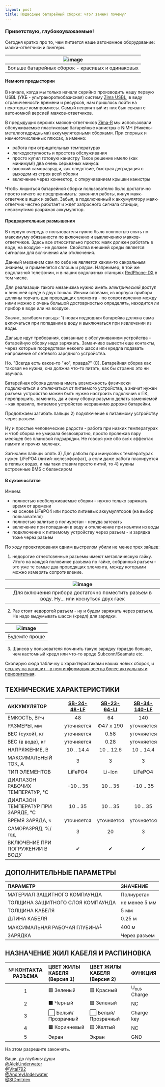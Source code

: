 ```yaml
---
layout: post
title: Подводные батарейный сборки: что? зачем? почему?
---
```


### Приветствую, глубокоуважаемые!

Сегодня кратко про то, чем питается наше автономное оборудование: маяки-ответчики и пингеры.

| ![image](https://user-images.githubusercontent.com/24439946/203551509-6531b025-7470-4462-951a-e5c609b52ea7.png) |
| :---: |
| Больше батарейных сборок - красивых и одинаковых |

#### Немного предыстории

В начале, когда мы только начали серийно производить нашу первую USBL (УКБ - ультракороткобазисная) систему [Zima USBL](/documentation/RU/Zima/Zima_Users_manual_ru.md), в виду ограниченности времени и ресурсов, нам пришлось пойти на некоторые компромиссы. Самый неприятный из них был связан с автономной версией маяков-ответчиков.

В предыдущих версиях маяков-ответчиков [Zima-R](/documentation/RU/Zima/Zima_R_Specification_ru.md) мы использовали обслуживаемые пластиковые батарейные канистры с NiMH (Никель-металлогидридными) аккумуляторными сборками. При спорных и немногочисленных плюсах, а именно:
- работа при отрицательных температурах
- легкодоступность и простота обслуживания
- просто купил готовую канистру
Такое решение имело (как минимум!) два очень серьезных минуса:
- высокий саморазряд и, как следствие, быстрая деградация с выходом из строя всей сборки
- включение через коннектор, с откручиванием крышки канистры

Чтобы лишиться батарейной сборки пользователю было достаточно просто ничего не предпринимать: закончил работы, кинул маяк-ответчик в ящик и забыл. Забыл, а подключенный к аккумулятору маяк-ответчик честно работает и ждет запросного сигнала станции, невозмутимо разряжая аккумулятор.

#### Предварительные размышения

В первую очередь с пользователя нужно было полностью снять по максимуму обязанности по включению и выключению маяков-ответчиков. Здесь все относительно просто: маяк должен работать в воде, на воздухе - не должен. Свойства внешней среды является сигналом для включения или отключения.

Данный механизм сам по себе не является каким-то сакральным знанием, и применяется сплошь и рядом. Напрнимер, в той же водолазной телефонии, и в наших водолазных станциях [RedPhone-DX](/documentation/RU/RedPhone/RedPhone_DX_Specification_ru.md) в том числе. 

Для реализации такого мезанизма нужно иметь _электрический_ доступ к внешней среде в двух точках. Иными словами, из корпуса прибора должны торчать два проводящих элемента - по сопротивлению между ними можно с очень большой достоврностью определять, находится ли прибор в воде или на воздухе.

Значит, загибаем пальцы: 1) новая подводная батарейка должна сама включаться при попадании в воду и выключаться при извлечении из воды.

Дальше идут требования, связанные с обслуживанием устройства - батарейную сборку надо заряжать. Заманчиво вывести еще контакты, через которые посредством некоего шасси или кредла подавать напряжение от сетевого зарядного устройства.

Но. "Всегда есть какое-то "но", правда?" (С). Батарейная сборка как таковая не нужна, она должна что-то питать, как бы странно это ни звучало.

Батарейная сборка должна иметь возможность физически подключаться и отключаться от питаемого устройства, а значит нужен разъем: устройство можен быть нужно настроить подключив к ПК, перепрошить, заменить, да и саму сборку разумно делать заменяемой - как правило, питаемое устройство несравнимо дороже батарейки.

Продолжаем загибать пальцы 2) подключение к питаемому устройству через разъем.

Ну и простые человеческие радости - работа при низких температурах и чтоб сборка не умирала безвозвратно, просто пролежав пару месяцев без плановой подзарядки. Не говоря уже обо всях эффектах памяти и прочих мелочах.

Загиюаем пальцы опять 3) Для работы при минусовых температурах нужен LiFePO4 (литий-железофосфат), а если даже работа планируется в теплых водах, и мы таки ставим просто литий, то 4) нужны встроенные BMS с балансиром

#### В сухом остатке

Имеем:
- полностью необслуживаемые сборки - нужно только заряжать время от времени
- на основе LiFePO4 или просто литиевых аккумуляторов (на выбор пользователя)
- полностью залитые в полиуретан - некуда затекать
- включение при попадании в воду и отключение при изъятии из воды
- подключение к питаемому устройству через разъем - и зарядка тоже через разъем

По ходу проектирования одним выстрелом убили не менее трех зайцев:
1) недорогие отчестсвенные разъемы имеют металлическую гайку. Итого на каждой половинке разъема по гайке, собранный разъем - это уже те самые два проводящих элемента, между которыми можно измерять сопротивление. 

| ![image](https://user-images.githubusercontent.com/24439946/203552673-f0ecaeae-a408-475f-8a40-a1a0744bbff5.png) |
| :---: |
| Для включения прибора достаточно поместить разъем в воду. Ну... или коснуться двух гаек |

2) Раз стоит недорогой разъем - ну и будем заряжать через разъем. Не надо выдумывать шасси (кредл) для зарядки. 

| ![image](https://user-images.githubusercontent.com/24439946/203552878-0f50d7f7-515a-45ff-b503-279d84652eaf.png) |
| :---: |
| Будемте проще |

3) Шансов у пользователя починить такую зарядку гораздо больше, чем кастомный кредл или что-то вроде Subconn/Seamate etc.

Скопирую сюда табличку с характеристиками наших новых сборок, и [ссылку на даташит - в нем информация всегда более актуальная и приоритетная](/documentation/RU/Accessories/Sub_batteries_ru.md).

## ТЕХНИЧЕСКИЕ ХАРАКТЕРИСТИКИ

| АККУМУЛЯТОР | <a name="sb2448lf">[SB-24-48-LF](#sb2448lf)</a> | <a name="sb2364li">[SB-23-64-LI](#sb2364li)</a> | <a name="sb34140lf">[SB-34-140-LF](#sb34140lf)</a> |
| :--- | :---: | :---: | :---: |
| ЕМКОСТЬ, Вт·ч | 48 | 64 | 140 |
| РАЗМЕРЫ, мм | уточняется | Ф47 х 190 | уточняется |
| ВЕС (сухой), кг | уточняется | 0.58 | уточняется |
| ВЕС (в воде), кг | уточняется | 0.28 | уточняется |
| НАПРЯЖЕНИЕ, В | 10 .. 14.4 | 10 .. 12.6 | 10 .. 14.4 |
| МАКСИМАЛЬНЫЙ ТОК, А | 3 | 3 | 3 |
| ТИП ЭЛЕМЕНТОВ | LiFePO4 | Li-Ion | LiFePO4 |
| ДИАПАЗОН РАБОЧИХ ТЕМПЕРАТУР, °С | -10 .. 35 | 10 .. 35 | -10 .. 35 |
| ДИАПАЗОН ТЕМПЕРАТУР ПРИ ЗАРЯДЕ, °С | 10 .. 35 | 10 .. 35 | 10 .. 35 |
| ВРЕМЯ ЗАРЯДА, ч | уточняется | уточняется | уточняется |
| САМОРАЗРЯД, %/год | 3 | 20 | 3 |
| ВКЛЮЧЕНИЕ ПРИ ПОГРУЖЕНИИ В ВОДУ | ✔ | ✔ | ✔ |


## ДОПОЛНИТЕЛЬНЫЕ ПАРАМЕТРЫ

| ПАРАМЕТР | ЗНАЧЕНИЕ |
| :--- | :--- |
| МАТЕРИАЛ ЗАЩИТНОГО КОМПАУНДА | Полиуретан |
| ТОЛЩИНА ЗАЩИТНОГО СЛОЯ КОМПАУНДА | не менее 5 мм |
| ТОЛЩИНА КАБЕЛЯ | 5 мм |
| ДЛИНА КАБЕЛЯ | 0.25 м |
| МАКСИМАЛЬНАЯ РАБОЧАЯ ГЛУБИНА<sup>[1](#fn1)</sup> | 400 м |
| ЗАРЯДКА | Через разъем |

<div style="page-break-after: always;"></div>

## НАЗНАЧЕНИЕ ЖИЛ КАБЕЛЯ И РАСПИНОВКА

| № КОНТАКТА РАЗЪЕМА | ЦВЕТ ЖИЛЫ КАБЕЛЯ <br/> (Версия 1) | ЦВЕТ ЖИЛЫ КАБЕЛЯ <br/> (Версия 2) | ФУНКЦИЯ |
| :---: | :--- | :--- | :--- |
| 1 | 🟩 Зеленый | 🟥 Красный | U<sub>out</sub>, Charge |
| 2 | ⬛ Черный | 🟩 Зеленый | NC |
| 3 | ⬜ Белый/Прозрачный | ⬜ Белый/Прозрачный | Charge key |
| 4 | 🟫 Коричневый | 🟨 Желтый | NC |
| 5 | Экран | Экран | GND |


На этом разрешите закончить.

Ваши, до _глубины_ души  
[@AlekUnderwater](https://www.github.com/AlekUnderwater)  
[@Vital792](https://github.com/vital792)  
[@AndreyUnderwater](https://github.com/AndreyUnderwater)  
[@StDmitriev](https://github.com/StDmitriev)  
